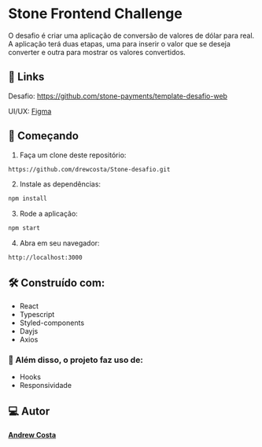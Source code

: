 # Stone Frontend Challenge
O desafio é criar uma aplicação de conversão de valores de dólar para real.
A aplicação terá duas etapas, uma para inserir o valor que se deseja converter e outra para mostrar os valores convertidos.

## 🔗 Links
Desafio: https://github.com/stone-payments/template-desafio-web

UI/UX: [Figma](https://www.figma.com/file/y8IcDbllfaFAzXrEXR05PE/Teste---Front-Web-Stone?type=design&node-id=0-1&mode=design&t=oNnVRNRTi876qYdj-0)

## 🚀 Começando

1. Faça um clone deste repositório:
```bash
https://github.com/drewcosta/Stone-desafio.git
```
2. Instale as dependências:
```bash
npm install
```
3. Rode a aplicação:
```bash
npm start
```
4. Abra em seu navegador:
```bash
http://localhost:3000
```

## 🛠️ Construído com:
- React
- Typescript
- Styled-components
- Dayjs
- Axios

### 🔧 Além disso, o projeto faz uso de:
- Hooks
- Responsividade

## 💻 Autor
#### [Andrew Costa](https://www.linkedin.com/in/andrew-costa-8849aa24a/)
